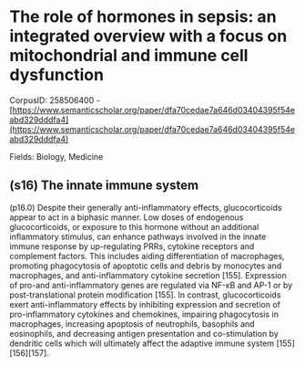 # The role of hormones in sepsis: an integrated overview with a focus on mitochondrial and immune cell dysfunction

CorpusID: 258506400 - [https://www.semanticscholar.org/paper/dfa70cedae7a646d03404395f54eabd329dddfa4](https://www.semanticscholar.org/paper/dfa70cedae7a646d03404395f54eabd329dddfa4)

Fields: Biology, Medicine

## (s16) The innate immune system
(p16.0) Despite their generally anti-inflammatory effects, glucocorticoids appear to act in a biphasic manner. Low doses of endogenous glucocorticoids, or exposure to this hormone without an additional inflammatory stimulus, can enhance pathways involved in the innate immune response by up-regulating PRRs, cytokine receptors and complement factors. This includes aiding differentiation of macrophages, promoting phagocytosis of apoptotic cells and debris by monocytes and macrophages, and anti-inflammatory cytokine secretion [155]. Expression of pro-and anti-inflammatory genes are regulated via NF-κB and AP-1 or by post-translational protein modification [155]. In contrast, glucocorticoids exert anti-inflammatory effects by inhibiting expression and secretion of pro-inflammatory cytokines and chemokines, impairing phagocytosis in macrophages, increasing apoptosis of neutrophils, basophils and eosinophils, and decreasing antigen presentation and co-stimulation by dendritic cells which will ultimately affect the adaptive immune system [155][156][157].
